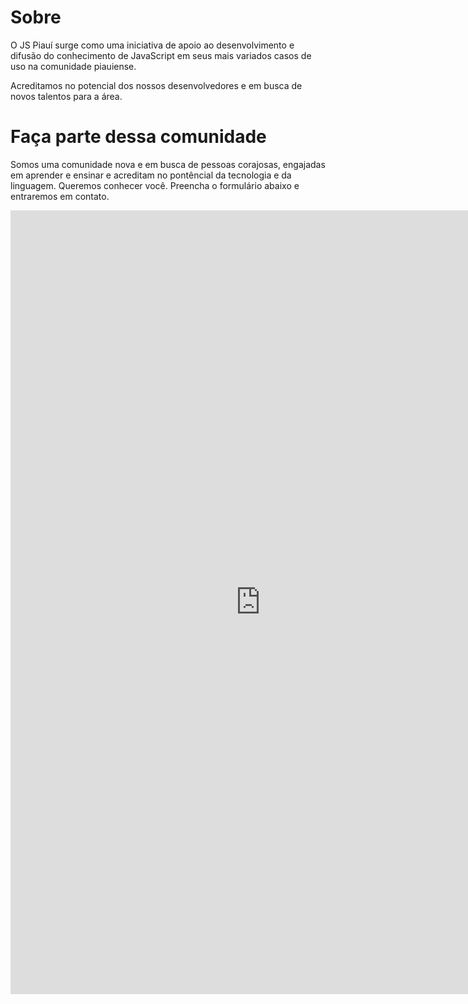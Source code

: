 # Sobre

O JS Piauí surge como uma iniciativa de apoio ao desenvolvimento e difusão do conhecimento de JavaScript em seus mais variados casos de uso na comunidade piauiense.

Acreditamos no potencial dos nossos desenvolvedores e em busca de novos talentos para a área. 

# Faça parte dessa comunidade

Somos uma comunidade nova e em busca de pessoas corajosas, engajadas em aprender e ensinar e acreditam no pontêncial da tecnologia e da linguagem. Queremos conhecer você. Preencha o formulário abaixo e entraremos em contato.

<iframe src="https://docs.google.com/forms/d/e/1FAIpQLSfb9_nNNXkkaHrdjTHs4Yd_k3NtRor_-7QmInl3YtA1MPPSMA/viewform?embedded=true" width="800" height="1254" frameborder="0" marginheight="0" marginwidth="0">Carregando…</iframe>
